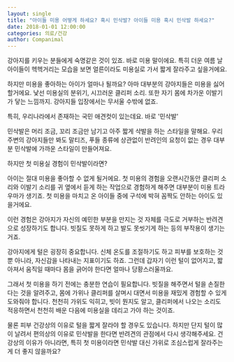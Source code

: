 ```yaml
---
layout: single
title: "아이들 미용 어떻게 하세요? 혹시 민삭발? 아이들 미용 혹시 민삭발 하세요?"
date: 2018-01-01 12:00:00
categories: 의료/건강
author: Companimal
---
```


강아지를 키우는 분들에게 숙명같은 것이 있죠. 바로 미용 말이에요. 특히 더운 여름 날 아이들이 헥헥거리는 모습을 보면 얼른이라도 미용실로 가서 짧게 잘라주고 싶을거에요.

하지만 미용을 좋아하는 아이가 얼마나 될까요? 아마 대부분의 강아지들은 미용을 싫어할거에요. 낯선 미용실의 분위기, 시끄러운 클리퍼 소리. 또한 자기 몸에 차가운 이발기가 닿는 느낌까지. 강아지들 입장에서는 무서울 수밖에 없죠.

특히, 우리나라에서 존재하는 국민 애견컷이 있는데요. 바로 '민삭발'

민삭발은 머리 조금, 꼬리 조금만 남기고 아주 짧게 삭발을 하는 스타일을 말해요. 우리 주변의 강아지들만 봐도 말티즈, 푸들 종류에 상관없이 반려인의 요청이 없는 경우 대부분 민삭발에 가까운 스타일이 만들어져요.

하지만 첫 미용실 경험이 민삭발이라면?

아이는 절대 미용을 좋아할 수 없게 될거에요. 첫 미용의 경험을 오랜시간동안 클리퍼 소리와 이발기 소리를 귀 옆에서 듣게 하는 작업으로 경험하게 해주면 대부분이 미용 트라우마가 생기죠. 첫 미용을 마치고 온 아이들 중에 구석에 박혀 꼼짝도 안하는 아이도 있을거에요.

이런 경험은 강아지가 자신의 예민한 부분을 만지는 것 자체를 극도로 거부하는 반려견으로 성장하기도 합니다. 빗질도 못하게 하고 발도 못씻기게 하는 등의 부작용이 생기는 거죠.

강아지에게 털은 굉장히 중요합니다. 신체 온도를 조절하기도 하고 피부를 보호하는 것 뿐 아니라, 자신감을 나타내는 지표이기도 하죠. 그런데 갑자기 이런 털이 없어지고, 짧아져서 움직일 때마다 몸을 긁어야 한다면 얼마나 당황스러울까요.

그래서 첫 미용을 하기 전에는 충분한 연습이 필요합니다. 빗질을 해주면서 털을 손질한다는 것을 알려주고, 몸에 가위나 클리퍼를 살며시 대면서 미용을 재밌게 경험할 수 있게 도와줘야 합니다. 천천히 가위도 익히고, 빗이 뭔지도 알고, 클리퍼에서 나오는 소리도 적응하면서 천천히 배운 다음에 미용실을 데리고 가야 하는 것이죠.

물론 피부 건강상의 이유로 털을 짧게 잘라야 할 경우도 있습니다. 하지만 단지 털이 많이 날려서 편의상의 이유로 민삭발을 한다면 반려견의 관점에서 다시 생각해주세요. 건강상의 이유가 아니라면, 특히 첫 미용이라면 민삭발 대신 가위로 조심스럽게 잘라주는게 더 좋지 않을까요?
